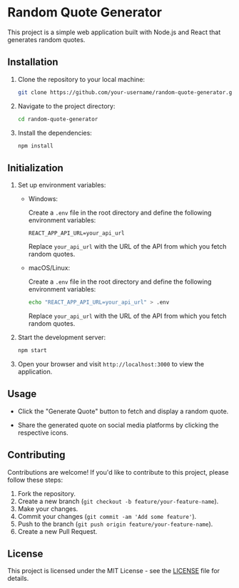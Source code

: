 # Random Quote Generator

This project is a simple web application built with Node.js and React that generates random quotes.

## Installation

1. Clone the repository to your local machine:

    ```bash
    git clone https://github.com/your-username/random-quote-generator.git
    ```

2. Navigate to the project directory:

    ```bash
    cd random-quote-generator
    ```

3. Install the dependencies:

    ```bash
    npm install
    ```

## Initialization

1. Set up environment variables:

    - Windows:
    
        Create a `.env` file in the root directory and define the following environment variables:

        ```
        REACT_APP_API_URL=your_api_url
        ```

        Replace `your_api_url` with the URL of the API from which you fetch random quotes.

    - macOS/Linux:
    
        Create a `.env` file in the root directory and define the following environment variables:

        ```bash
        echo "REACT_APP_API_URL=your_api_url" > .env
        ```

        Replace `your_api_url` with the URL of the API from which you fetch random quotes.

2. Start the development server:

    ```bash
    npm start
    ```

3. Open your browser and visit `http://localhost:3000` to view the application.

## Usage

- Click the "Generate Quote" button to fetch and display a random quote.

- Share the generated quote on social media platforms by clicking the respective icons.

## Contributing

Contributions are welcome! If you'd like to contribute to this project, please follow these steps:

1. Fork the repository.
2. Create a new branch (`git checkout -b feature/your-feature-name`).
3. Make your changes.
4. Commit your changes (`git commit -am 'Add some feature'`).
5. Push to the branch (`git push origin feature/your-feature-name`).
6. Create a new Pull Request.

## License

This project is licensed under the MIT License - see the [LICENSE](LICENSE) file for details.
